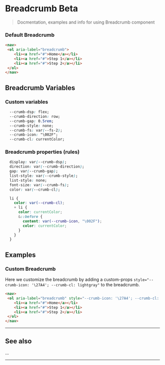 # Breadcrumb <span role="note" style="--note: var(--beta)">Beta</span>

> Docmentation, examples and info for using Breadcrumb component

### Default Breadcrumb

```html preview
<nav>
 <ol aria-label="breadcrumb">
    <li><a href="#">Home</a></li>
    <li><a href="#">Step 1</a></li>
    <li><a href="#">Step 2</a></li>
 </ol>
</nav>
```

## Breadcrumb Variables

### Custom variables

```css
  --crumb-dsp: flex;
  --crumb-direction: row;
  --crumb-gap: 0.5rem;
  --crumb-style: none;
  --crumb-fs: var(--fs-2);
  --crumb-icon: "\002F";
  --crumb-cl: currentColor;

```

### Breadcrumb properties (rules)

```css
  display: var(--crumb-dsp);
  direction: var(--crumb-direction);
  gap: var(--crumb-gap);
  list-style: var(--crumb-style);
  list-style: none;
  font-size: var(--crumb-fs);
  color: var(--crumb-cl);

  li {
    color: var(--crumb-cl);
    + li {
      color: currentColor;
      &::before {
        content: var(--crumb-icon, "\002F");
        color: currentColor;
      }
    }
  }

```

## Examples

### Custom Breadcrumb

Here we customize the breadcrumb by adding a custom-props `style="--crumb-icon: '\27A4'; --crumb-cl: lightgray"` to the breadcrumb.

```html preview
<nav>
 <ol aria-label="breadcrumb" style="--crumb-icon: '\27A4'; --crumb-cl: lightgray">
    <li><a href="#">Home</a></li>
    <li><a href="#">Step 1</a></li>
    <li><a href="#">Step 2</a></li>
 </ol>
</nav>
```

----
## See also

...

----
